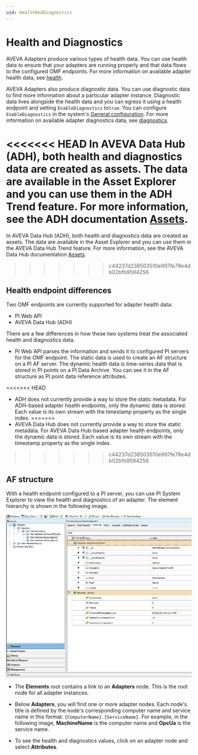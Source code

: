 ```yaml
---
uid: HealthAndDiagnostics
---
```


# Health and Diagnostics

AVEVA Adapters produce various types of health data. You can use health data to ensure that your adapters are running properly and that data flows to the configured OMF endpoints. For more information on available adapter health data, see [health](xref:AdapterHealth).

AVEVA Adapters also produce diagnostic data. You can use diagnostic data to find more information about a particular adapter instance. Diagnostic data lives alongside the health data and you can egress it using a health endpoint and setting `EnableDiagnostics` to`true`. You can configure `EnableDiagnostics` in the system's [General configuration](xref:GeneralConfiguration). For more information on available adapter diagnostics data, see [diagnostics](xref:AdapterDiagnostics).

<<<<<<< HEAD
In AVEVA Data Hub (ADH), both health and diagnostics data are created as assets. The data are available in the Asset Explorer and you can use them in the ADH Trend feature. For more information, see the ADH documentation [Assets](https://docs.osisoft.com/bundle/ocs/page/add-organize-data/organize-data/assets/asset-concept.html).
=======
In AVEVA Data Hub (ADH), both health and diagnostics data are created as assets. The data are available in the Asset Explorer and you can use them in the AVEVA Data Hub Trend feature. For more information, see the AVEVA Data Hub documentation [Assets](https://docs.osisoft.com/bundle/ocs/page/add-organize-data/organize-data/assets/asset-concept.html).
>>>>>>> c44237d238503510e997fe78e4db02bfb9594256

## Health endpoint differences

Two OMF endpoints are currently supported for adapter health data:

- PI Web API
- AVEVA Data Hub (ADH)

There are a few differences in how these two systems treat the associated health and diagnostics data.

- PI Web API parses the information and sends it to configured PI servers for the OMF endpoint. The static data is used to create an AF structure on a PI AF server. The dynamic health data is time-series data that is stored in PI points on a PI Data Archive. You can see it in the AF structure as PI point data reference attributes.

<<<<<<< HEAD
- ADH does not currently provide a way to store the static metadata. For ADH-based adapter health endpoints, only the dynamic data is stored. Each value is its own stream with the timestamp property as the single index.
=======
- AVEVA Data Hub does not currently provide a way to store the static metadata. For AVEVA Data Hub-based adapter health endpoints, only the dynamic data is stored. Each value is its own stream with the timestamp property as the single index.
>>>>>>> c44237d238503510e997fe78e4db02bfb9594256

## AF structure

With a health endpoint configured to a PI server, you can use PI System Explorer to view the health and diagnostics of an adapter. The element hierarchy is shown in the following image.

  ![AdapterHealthAFHierarchy](../images/adapter-health-af-hierarchy.png)

- The **Elements** root contains a link to an **Adapters** node. This is the root node for all adapter instances.
  
- Below **Adapters**, you will find one or more adapter nodes. Each node's title is defined by the node's corresponding computer name and service name in this format: `{ComputerName}.{ServiceName}`. For example, in the following image, **MachineName** is the computer name and **OpcUa** is the service name.
  
- To see the health and diagnostics values, click on an adapter node and select **Attributes**.

